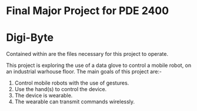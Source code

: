 # Final Major Project for PDE 2400
# Digi-Byte

Contained within are the files necessary for this project to operate.

This project is exploring the use of a data glove to control a mobile robot, on an industrial warhouse floor. 
The main goals of this project are:-

1. Control mobile robots with the use of gestures.
2. Use the hand(s) to control the device.
3. The device is wearable.
4. The wearable can transmit commands wirelessly. 
